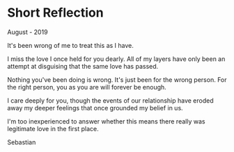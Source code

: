 # Short Reflection

August - 2019

It's been wrong of me to treat this as I have.

I miss the love I once held for you dearly. All of my layers have only been an attempt at disguising that the same love has passed.

Nothing you've been doing is wrong. It's just been for the wrong person. For the right person, you as you are will forever be enough.

I care deeply for you, though the events of our relationship have eroded away my deeper feelings that once grounded my belief in us.

I'm too inexperienced to answer whether this means there really was legitimate love in the first place.

Sebastian